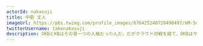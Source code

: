 ```yaml
---
actorId: nakasuji
title: 中筋 丈人
imageUrl: https://pbs.twimg.com/profile_images/876425240720490497/mM-5qaYx_200x200.jpg
twitterUsername: takenakasuji
description: OKBとKBはその昔一つの人格だったんだ。だがクラウド対戦を経て、OKBはサーバに、KBはネットワークに分裂したんだ
---
```

